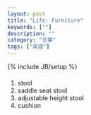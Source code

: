 ```yaml
---
layout: post
title: "Life: Furniture"
keywords: [""]
description: ""
category: "言葉"
tags: ["英語"]
---
```

{% include JB/setup %}

####
1. stool
2. saddle seat stool
3. adjustable height stool
4. cushion
